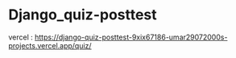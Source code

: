 # Django_quiz-posttest
vercel : https://django-quiz-posttest-9xix67186-umar29072000s-projects.vercel.app/quiz/
